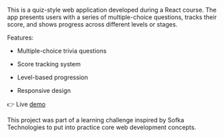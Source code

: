 
This is a quiz-style web application developed during a React course. The app presents users with a series of multiple-choice questions, tracks their score, and shows progress across different levels or stages.

Features:

- Multiple-choice trivia questions

- Score tracking system

- Level-based progression

- Responsive design

👉 Live [demo](https://guskpo20.github.io/Quiz-Sofka)

This project was part of a learning challenge inspired by Sofka Technologies to put into practice core web development concepts.

